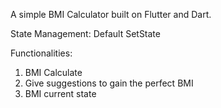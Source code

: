 A simple BMI Calculator built on Flutter and Dart.

State Management: Default SetState

Functionalities:
1. BMI Calculate
2. Give suggestions to gain the perfect BMI
3. BMI current state


